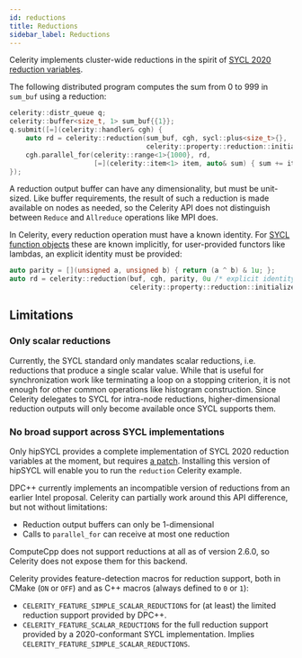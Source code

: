 ```yaml
---
id: reductions
title: Reductions
sidebar_label: Reductions
---
```


Celerity implements cluster-wide reductions in the spirit of
[SYCL 2020 reduction variables](https://www.khronos.org/registry/SYCL/specs/sycl-2020/html/sycl-2020.html#sec:reduction).

The following distributed program computes the sum from 0 to 999 in `sum_buf` using a reduction:

```c++
celerity::distr_queue q;
celerity::buffer<size_t, 1> sum_buf{{1}};
q.submit([=](celerity::handler& cgh) {
    auto rd = celerity::reduction(sum_buf, cgh, sycl::plus<size_t>{},
                                  celerity::property::reduction::initialize_to_identity{});
    cgh.parallel_for(celerity::range<1>{1000}, rd,
                     [=](celerity::item<1> item, auto& sum) { sum += item.get_id(0); });
});
```

A reduction output buffer can have any dimensionality, but must be unit-sized. Like buffer requirements, the result of
such a reduction is made available on nodes as needed, so the Celerity API does not distinguish between `Reduce` and
`Allreduce` operations like MPI does.

In Celerity, every reduction operation must have a known identity. For
[SYCL function objects](https://www.khronos.org/registry/SYCL/specs/sycl-2020/html/sycl-2020.html#sec:function-objects)
these are known implicitly, for user-provided functors like lambdas, an explicit identity must be provided:

```c++
auto parity = [](unsigned a, unsigned b) { return (a ^ b) & 1u; };
auto rd = celerity::reduction(buf, cgh, parity, 0u /* explicit identity */,
                              celerity::property::reduction::initialize_to_identity{});
```

## Limitations

### Only scalar reductions

Currently, the SYCL standard only mandates scalar reductions, i.e. reductions that produce a single scalar value.
While that is useful for synchronization work like terminating a loop on a stopping criterion, it is not enough for
other common operations like histogram construction. Since Celerity delegates to SYCL for intra-node reductions,
higher-dimensional reduction outputs will only become available once SYCL supports them.

### No broad support across SYCL implementations

Only hipSYCL provides a complete implementation of SYCL 2020 reduction variables at the moment, but
requires [a patch](https://github.com/illuhad/hipSYCL/pull/578). Installing this version of hipSYCL will
enable you to run the `reduction` Celerity example.

DPC++ currently implements an incompatible version of reductions from an earlier Intel proposal.
Celerity can partially work around this API difference, but not without limitations:

- Reduction output buffers can only be 1-dimensional
- Calls to `parallel_for` can receive at most one reduction

ComputeCpp does not support reductions at all as of version 2.6.0, so Celerity does not expose them for this backend.

Celerity provides feature-detection macros for reduction support, both in CMake (`ON` or `OFF`) and
as C++ macros (always defined to `0` or `1`):

- `CELERITY_FEATURE_SIMPLE_SCALAR_REDUCTIONS` for (at least) the limited reduction support provided
  by DPC++.
- `CELERITY_FEATURE_SCALAR_REDUCTIONS` for the full reduction support provided by a 2020-conformant
  SYCL implementation. Implies `CELERITY_FEATURE_SIMPLE_SCALAR_REDUCTIONS`.
